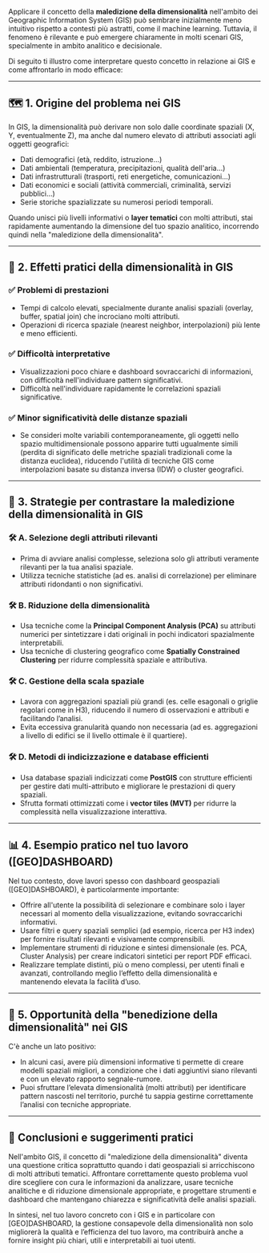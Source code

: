 Applicare il concetto della **maledizione della dimensionalità** nell'ambito dei Geographic Information System (GIS) può sembrare inizialmente meno intuitivo rispetto a contesti più astratti, come il machine learning. Tuttavia, il fenomeno è rilevante e può emergere chiaramente in molti scenari GIS, specialmente in ambito analitico e decisionale.

Di seguito ti illustro come interpretare questo concetto in relazione ai GIS e come affrontarlo in modo efficace:

---

## 🗺️ 1. **Origine del problema nei GIS**

In GIS, la dimensionalità può derivare non solo dalle coordinate spaziali (X, Y, eventualmente Z), ma anche dal numero elevato di attributi associati agli oggetti geografici:

- Dati demografici (età, reddito, istruzione...)
- Dati ambientali (temperatura, precipitazioni, qualità dell'aria...)
- Dati infrastrutturali (trasporti, reti energetiche, comunicazioni...)
- Dati economici e sociali (attività commerciali, criminalità, servizi pubblici...)
- Serie storiche spazializzate su numerosi periodi temporali.

Quando unisci più livelli informativi o **layer tematici** con molti attributi, stai rapidamente aumentando la dimensione del tuo spazio analitico, incorrendo quindi nella "maledizione della dimensionalità".

---

## 📌 2. **Effetti pratici della dimensionalità in GIS**

### ✅ **Problemi di prestazioni**

- Tempi di calcolo elevati, specialmente durante analisi spaziali (overlay, buffer, spatial join) che incrociano molti attributi.
- Operazioni di ricerca spaziale (nearest neighbor, interpolazioni) più lente e meno efficienti.

### ✅ **Difficoltà interpretative**

- Visualizzazioni poco chiare e dashboard sovraccarichi di informazioni, con difficoltà nell'individuare pattern significativi.
- Difficoltà nell'individuare rapidamente le correlazioni spaziali significative.

### ✅ **Minor significatività delle distanze spaziali**

- Se consideri molte variabili contemporaneamente, gli oggetti nello spazio multidimensionale possono apparire tutti ugualmente simili (perdita di significato delle metriche spaziali tradizionali come la distanza euclidea), riducendo l'utilità di tecniche GIS come interpolazioni basate su distanza inversa (IDW) o cluster geografici.

---

## 🎯 3. **Strategie per contrastare la maledizione della dimensionalità in GIS**

### 🛠️ **A. Selezione degli attributi rilevanti**

- Prima di avviare analisi complesse, seleziona solo gli attributi veramente rilevanti per la tua analisi spaziale.
- Utilizza tecniche statistiche (ad es. analisi di correlazione) per eliminare attributi ridondanti o non significativi.

### 🛠️ **B. Riduzione della dimensionalità**

- Usa tecniche come la **Principal Component Analysis (PCA)** su attributi numerici per sintetizzare i dati originali in pochi indicatori spazialmente interpretabili.
- Usa tecniche di clustering geografico come **Spatially Constrained Clustering** per ridurre complessità spaziale e attributiva.

### 🛠️ **C. Gestione della scala spaziale**

- Lavora con aggregazioni spaziali più grandi (es. celle esagonali o griglie regolari come in H3), riducendo il numero di osservazioni e attributi e facilitando l’analisi.
- Evita eccessiva granularità quando non necessaria (ad es. aggregazioni a livello di edifici se il livello ottimale è il quartiere).

### 🛠️ **D. Metodi di indicizzazione e database efficienti**

- Usa database spaziali indicizzati come **PostGIS** con strutture efficienti per gestire dati multi-attributo e migliorare le prestazioni di query spaziali.
- Sfrutta formati ottimizzati come i **vector tiles (MVT)** per ridurre la complessità nella visualizzazione interattiva.

---

## 📊 4. **Esempio pratico nel tuo lavoro ([GEO]DASHBOARD)**

Nel tuo contesto, dove lavori spesso con dashboard geospaziali ([GEO]DASHBOARD), è particolarmente importante:

- Offrire all'utente la possibilità di selezionare e combinare solo i layer necessari al momento della visualizzazione, evitando sovraccarichi informativi.
- Usare filtri e query spaziali semplici (ad esempio, ricerca per H3 index) per fornire risultati rilevanti e visivamente comprensibili.
- Implementare strumenti di riduzione e sintesi dimensionale (es. PCA, Cluster Analysis) per creare indicatori sintetici per report PDF efficaci.
- Realizzare template distinti, più o meno complessi, per utenti finali e avanzati, controllando meglio l’effetto della dimensionalità e mantenendo elevata la facilità d’uso.

---

## 🚀 5. **Opportunità della "benedizione della dimensionalità" nei GIS**

C'è anche un lato positivo:

- In alcuni casi, avere più dimensioni informative ti permette di creare modelli spaziali migliori, a condizione che i dati aggiuntivi siano rilevanti e con un elevato rapporto segnale-rumore.
- Puoi sfruttare l’elevata dimensionalità (molti attributi) per identificare pattern nascosti nel territorio, purché tu sappia gestirne correttamente l’analisi con tecniche appropriate.

---

## 📌 **Conclusioni e suggerimenti pratici**

Nell'ambito GIS, il concetto di "maledizione della dimensionalità" diventa una questione critica soprattutto quando i dati geospaziali si arricchiscono di molti attributi tematici. Affrontare correttamente questo problema vuol dire scegliere con cura le informazioni da analizzare, usare tecniche analitiche e di riduzione dimensionale appropriate, e progettare strumenti e dashboard che mantengano chiarezza e significatività delle analisi spaziali.

In sintesi, nel tuo lavoro concreto con i GIS e in particolare con [GEO]DASHBOARD, la gestione consapevole della dimensionalità non solo migliorerà la qualità e l’efficienza del tuo lavoro, ma contribuirà anche a fornire insight più chiari, utili e interpretabili ai tuoi utenti.